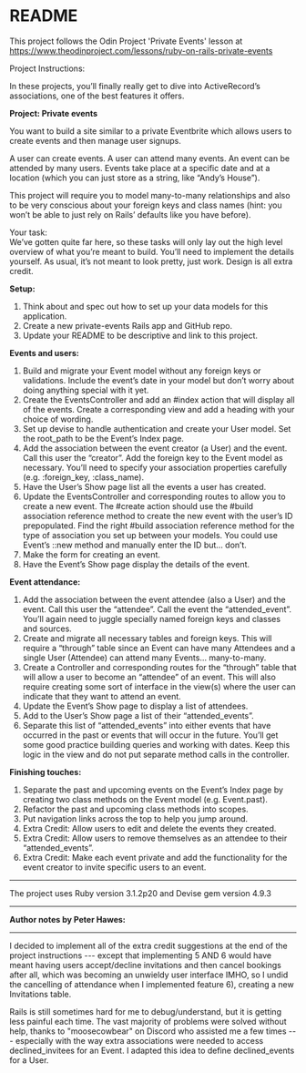 # README

This project follows the Odin Project 'Private Events' lesson at https://www.theodinproject.com/lessons/ruby-on-rails-private-events 

Project Instructions:

In these projects, you’ll finally really get to dive into ActiveRecord’s associations, one of the best features it offers.  


**Project: Private events**  

You want to build a site similar to a private Eventbrite which allows users to create events and then manage user signups.  

A user can create events. A user can attend many events. An event can be attended by many users. Events take place at a specific date and at a location (which you can just store as a string, like “Andy’s House”).  

This project will require you to model many-to-many relationships and also to be very conscious about your foreign keys and class names (hint: you won’t be able to just rely on Rails’ defaults like you have before).  

Your task:  
We’ve gotten quite far here, so these tasks will only lay out the high level overview of what you’re meant to build. You’ll need to implement the details yourself. As usual, it’s not meant to look pretty, just work. Design is all extra credit.  

**Setup:**  

1) Think about and spec out how to set up your data models for this application.  
2) Create a new private-events Rails app and GitHub repo.  
3) Update your README to be descriptive and link to this project.    

**Events and users:**  

1)  Build and migrate your Event model without any foreign keys or validations. Include the event’s date in your model but don’t worry about doing anything special with it yet.  
2)  Create the EventsController and add an #index action that will display all of the events. Create a corresponding view and add a heading with your choice of wording.  
3)  Set up devise to handle authentication and create your User model. Set the root_path to be the Event’s Index page.  
4)  Add the association between the event creator (a User) and the event. Call this user the “creator”. Add the foreign key to the Event model as necessary. You’ll need to specify your association properties carefully (e.g. :foreign_key, :class_name).  
5)  Have the User’s Show page list all the events a user has created.  
6)  Update the EventsController and corresponding routes to allow you to create a new event. The #create action should use the #build association reference method to create the new event with the user’s ID prepopulated. Find the right #build association reference method for the type of association you set up between your models. You could use Event’s ::new method and manually enter the ID but… don’t.  
7)  Make the form for creating an event.
8)  Have the Event’s Show page display the details of the event.  

**Event attendance:** 

1)  Add the association between the event attendee (also a User) and the event. Call this user the “attendee”. Call the event the “attended_event”. You’ll again need to juggle specially named foreign keys and classes and sources.  
2)  Create and migrate all necessary tables and foreign keys. This will require a “through” table since an Event can have many Attendees and a single User (Attendee) can attend many Events… many-to-many.  
3)  Create a Controller and corresponding routes for the “through” table that will allow a user to become an “attendee” of an event. This will also require creating some sort of interface in the view(s) where the user can indicate that they want to attend an event.  
4)  Update the Event’s Show page to display a list of attendees.  
5)  Add to the User’s Show page a list of their “attended_events”.  
6)  Separate this list of “attended_events” into either events that have occurred in the past or events that will occur in the future. You’ll get some good practice building queries and working with dates. Keep this logic in the view and do not put separate method calls in the controller.  


**Finishing touches:**  

1)  Separate the past and upcoming events on the Event’s Index page by creating two class methods on the Event model (e.g. Event.past).  
2)  Refactor the past and upcoming class methods into scopes.  
3)  Put navigation links across the top to help you jump around.  
4)  Extra Credit: Allow users to edit and delete the events they created.  
5)  Extra Credit: Allow users to remove themselves as an attendee to their “attended_events”.  
6)  Extra Credit: Make each event private and add the functionality for the event creator to invite specific users to an event.  

----------------------------------  

The project uses Ruby version 3.1.2p20 and Devise gem version 4.9.3

-------------------------------------  

**Author notes by Peter Hawes:**  

-------------------------------------

I decided to implement all of the extra credit suggestions at the end of the project instructions --- except that implementing 5 AND 6 would have meant having users accept/decline invitations and then cancel bookings after all, which was becoming an unwieldy user interface IMHO, so I undid the cancelling of attendance when I implemented feature 6), creating a new Invitations table. 

Rails is still sometimes hard for me to debug/understand, but it is getting less painful each time. The vast majority of problems were solved without help, thanks to "moosecowbear" on Discord who assisted me a few times --- especially with the way extra associations were needed to access declined_invitees for an Event. I adapted this idea to define declined_events for a User.